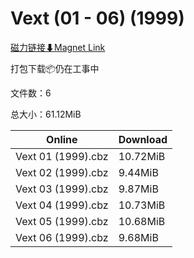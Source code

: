 # Vext (01 - 06) (1999)

[磁力链接⬇Magnet Link](magnet:?xt=urn:btih:4092c1f200bb70bdfafebe4c5738f0c3bf38539e&dn=Vext%20%2801%20-%2006%29%20%281999%29)

打包下载📦仍在工事中

文件数：6

总大小：61.12MiB

Online | Download
--- | ---
Vext 01 (1999).cbz | 10.72MiB
Vext 02 (1999).cbz | 9.44MiB
Vext 03 (1999).cbz | 9.87MiB
Vext 04 (1999).cbz | 10.73MiB
Vext 05 (1999).cbz | 10.68MiB
Vext 06 (1999).cbz | 9.68MiB